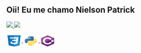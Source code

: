 ## Oii! Eu me chamo Nielson Patrick
<div>
    <a href="https://github.com/NielPatrick">
    <img height="200em" src="https://github-readme-stats.vercel.app/api?username=NielPatrick&show_icons=true&theme=radical&include_all_commits=true&count_private=true"/>
    <img height="160em" src="https://github-readme-stats.vercel.app/api/top-langs/?username=NielPatrick&layout=compact&langs_count=16&theme=radical"/>
</div>

<div>
<div style="display: inline_block"><br>
  <img align="center" alt="Niel-CSS" height="30" width="40" src="https://raw.githubusercontent.com/devicons/devicon/master/icons/css3/css3-original.svg">
  <img align="center" alt="Niel-Python" height="30" width="40" src="https://raw.githubusercontent.com/devicons/devicon/master/icons/python/python-original.svg">
  <img align="center" alt="Niel-Csharp" height="30" width="40" src="https://raw.githubusercontent.com/devicons/devicon/master/icons/csharp/csharp-original.svg">
</div>